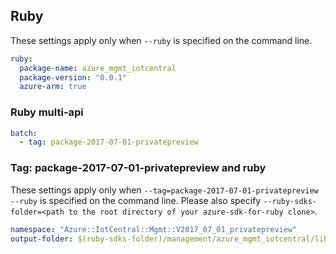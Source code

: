 ## Ruby

These settings apply only when `--ruby` is specified on the command line.

``` yaml $(ruby)
ruby:
  package-name: azure_mgmt_iotcentral
  package-version: "0.0.1"
  azure-arm: true
```

### Ruby multi-api

``` yaml $(ruby) && $(multiapi)
batch:
  - tag: package-2017-07-01-privatepreview
```

### Tag: package-2017-07-01-privatepreview and ruby

These settings apply only when `--tag=package-2017-07-01-privatepreview --ruby` is specified on the command line.
Please also specify `--ruby-sdks-folder=<path to the root directory of your azure-sdk-for-ruby clone>`.

``` yaml $(tag) == 'package-2017-07-01-privatepreview' && $(ruby)
namespace: "Azure::IotCentral::Mgmt::V2017_07_01_privatepreview"
output-folder: $(ruby-sdks-folder)/management/azure_mgmt_iotcentral/lib
```
